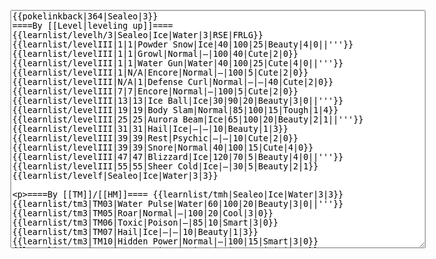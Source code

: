 </p><textarea readonly="" accesskey="," id="wpTextbox1" cols="80" rows="25" style="" class="mw-editfont-monospace" lang="en" dir="ltr" name="wpTextbox1">{{pokelinkback|364|Sealeo|3}}
====By [[Level|leveling up]]====
{{learnlist/levelh/3|Sealeo|Ice|Water|3|RSE|FRLG}}
{{learnlist/levelIII|1|1|Powder Snow|Ice|40|100|25|Beauty|4|0||'''}}
{{learnlist/levelIII|1|1|Growl|Normal|—|100|40|Cute|2|0}}
{{learnlist/levelIII|1|1|Water Gun|Water|40|100|25|Cute|4|0||'''}}
{{learnlist/levelIII|1|N/A|Encore|Normal|—|100|5|Cute|2|0}}
{{learnlist/levelIII|N/A|1|Defense Curl|Normal|—|—|40|Cute|2|0}}
{{learnlist/levelIII|7|7|Encore|Normal|—|100|5|Cute|2|0}}
{{learnlist/levelIII|13|13|Ice Ball|Ice|30|90|20|Beauty|3|0||'''}}
{{learnlist/levelIII|19|19|Body Slam|Normal|85|100|15|Tough|1|4}}
{{learnlist/levelIII|25|25|Aurora Beam|Ice|65|100|20|Beauty|2|1||'''}}
{{learnlist/levelIII|31|31|Hail|Ice|—|—|10|Beauty|1|3}}
{{learnlist/levelIII|39|39|Rest|Psychic|—|—|10|Cute|2|0}}
{{learnlist/levelIII|39|39|Snore|Normal|40|100|15|Cute|4|0}}
{{learnlist/levelIII|47|47|Blizzard|Ice|120|70|5|Beauty|4|0||'''}}
{{learnlist/levelIII|55|55|Sheer Cold|Ice|—|30|5|Beauty|2|1}}
{{learnlist/levelf|Sealeo|Ice|Water|3|3}}

====By [[TM]]/[[HM]]====
{{learnlist/tmh|Sealeo|Ice|Water|3|3}}
{{learnlist/tm3|TM03|Water Pulse|Water|60|100|20|Beauty|3|0||'''}}
{{learnlist/tm3|TM05|Roar|Normal|—|100|20|Cool|3|0}}
{{learnlist/tm3|TM06|Toxic|Poison|—|85|10|Smart|3|0}}
{{learnlist/tm3|TM07|Hail|Ice|—|—|10|Beauty|1|3}}
{{learnlist/tm3|TM10|Hidden Power|Normal|—|100|15|Smart|3|0}}
{{learnlist/tm3|TM13|Ice Beam|Ice|95|100|10|Beauty|2|1||'''}}
{{learnlist/tm3|TM14|Blizzard|Ice|120|70|5|Beauty|4|0||'''}}
{{learnlist/tm3|TM17|Protect|Normal|—|—|10|Cute|1|0}}
{{learnlist/tm3|TM18|Rain Dance|Water|—|—|5|Tough|1|0}}
{{learnlist/tm3|TM21|Frustration|Normal|—|100|20|Cute|1|0}}
{{learnlist/tm3|TM23|Iron Tail|Steel|100|75|15|Cool|1|4}}
{{learnlist/tm3|TM26|Earthquake|Ground|100|100|10|Tough|1|3}}
{{learnlist/tm3|TM27|Return|Normal|—|100|20|Cute|1|0}}
{{learnlist/tm3|TM32|Double Team|Normal|—|—|15|Cool|2|0}}
{{learnlist/tm3|TM39|Rock Tomb|Rock|50|80|10|Smart|3|0}}
{{learnlist/tm3|TM42|Facade|Normal|70|100|20|Cute|2|0}}
{{learnlist/tm3|TM43|Secret Power|Normal|70|100|20|Smart|1|0}}
{{learnlist/tm3|TM44|Rest|Psychic|—|—|10|Cute|2|0}}
{{learnlist/tm3|TM45|Attract|Normal|—|100|15|Cute|2|0}}
{{learnlist/tm3|HM03|Surf|Water|95|100|15|Beauty|3|0||'''}}
{{learnlist/tm3|HM04|Strength|Normal|80|100|15|Tough|2|1}}
{{learnlist/tm3|HM06|Rock Smash|Fighting|20|100|15|Tough|1|0}}
{{learnlist/tm3|HM07|Waterfall|Water|80|100|15|Tough|2|0||'''}}
{{learnlist/tm3|HM08|Dive|Water|60|100|10|Beauty|2|0||'''}}
{{learnlist/tmf|Sealeo|Ice|Water|3|3}}

====By {{pkmn|breeding}}====
{{learnlist/breedh|Sealeo|Ice|Water|3|3}}
{{learnlist/breed3|{{MSP/3|079|Slowpoke}}{{MSP/3|080|Slowbro}}{{MSP/3|199|Slowking}}{{MSP/3|324|Torkoal}}|Curse|???|—|—|10|Tough|3|0}}
{{learnlist/breed3|{{MSP/3|050|Diglett}}{{MSP/3|051|Dugtrio}}{{MSP/3|323|Camerupt}}|Fissure|Ground|—|30|5|Tough|2|1}}
{{learnlist/breed3|{{MSP/3|323|Camerupt}}|Rock Slide|Rock|75|90|10|Tough|1|3}}
{{learnlist/breed3|{{MSP/3|023|Ekans}}{{MSP/3|024|Arbok}}{{MSP/3|279|Pelipper}}{{MSP/3|303|Mawile}}|Spit Up|Normal|100|100|10|Tough|4|0}}
{{learnlist/breed3|{{MSP/3|023|Ekans}}{{MSP/3|024|Arbok}}{{MSP/3|279|Pelipper}}{{MSP/3|303|Mawile}}|Stockpile|Normal|—|—|10|Tough|2|0}}
{{learnlist/breed3|{{MSP/3|023|Ekans}}{{MSP/3|024|Arbok}}{{MSP/3|279|Pelipper}}{{MSP/3|303|Mawile}}|Swallow|Normal|—|—|10|Tough|1|0}}
{{learnlist/breed3|{{MSP/3|054|Psyduck}}{{MSP/3|055|Golduck}}{{MSP/3|271|Lombre}}{{MSP/3|272|Ludicolo}}{{MSP/3|283|Surskit}}{{MSP/3|284|Masquerain}}&lt;br>{{MSP/3|350|Milotic}}|Water Sport|Water|—|—|15|Cute|4|0}}
{{learnlist/breed3|{{MSP/3|079|Slowpoke}}{{MSP/3|080|Slowbro}}{{MSP/3|199|Slowking}}{{MSP/3|194|Wooper}}{{MSP/3|195|Quagsire}}{{MSP/3|206|Dunsparce}}&lt;br>{{MSP/3|287|Slakoth}}{{MSP/3|288|Vigoroth}}{{MSP/3|289|Slaking}}{{MSP/3|369|Relicanth}}|Yawn|Normal|—|—|10|Cute|2|0}}
{{learnlist/breedf|Sealeo|Ice|Water|3|3}}

====By [[Move Tutor|tutoring]]====
{{learnlist/tutorh|Sealeo|Ice|Water|3|3}}
{{learnlist/tutor3|Body Slam|Normal|85|100|15|Tough|1|4|||yes|yes|yes}}
{{learnlist/tutor3|Defense Curl|Normal|—|—|40|Cute|2|0|||no|yes|no}}
{{learnlist/tutor3|Double-Edge|Normal|120|100|15|Tough|6|0|||yes|yes|yes}}
{{learnlist/tutor3|Endure|Normal|—|—|10|Tough|2|0|||no|yes|no}}
{{learnlist/tutor3|Icy Wind|Ice|55|95|15|Beauty|1|3||'''|no|yes|yes}}
{{learnlist/tutor3|Mimic|Normal|—|—|10|Cute|1|0|||yes|yes|yes}}
{{learnlist/tutor3|Mud-Slap|Ground|20|100|10|Cute|2|1|||no|yes|no}}
{{learnlist/tutor3|Rock Slide|Rock|75|90|10|Tough|1|3|||yes|yes|no}}
{{learnlist/tutor3|Rollout|Rock|30|90|20|Tough|3|0|||no|yes|no}}
{{learnlist/tutor3|Sleep Talk|Normal|—|—|10|Cute|3|0|||no|yes|no}}
{{learnlist/tutor3|Snore|Normal|40|100|15|Cute|4|0|||no|yes|no}}
{{learnlist/tutor3|Substitute|Normal|—|—|10|Smart|2|0|||yes|yes|yes}}
{{learnlist/tutor3|Swagger|Normal|—|90|15|Cute|2|0|||no|yes|yes}}
{{learnlist/tutorf|Sealeo|Ice|Water|3|3}}

====By a prior [[evolution]]====
{{Learnlist/prevoh|Sealeo|Ice|Water|3|3}}
{{Learnlist/prevo3|363|Spheal|e||||Charm|Normal|—|100|20|Cute|2|1||XD}}
{{Learnlist/prevo3|363|Spheal|e||||Mud-Slap|Ground|20|100|10|Cute|2|1||XD}}
{{Learnlist/prevof|Sealeo|Ice|Water|3|3}}

[[it:Sealeo/Mosse apprese in terza generazione]]
[[zh:海魔狮/第三世代招式表]]
